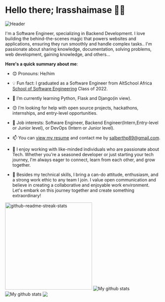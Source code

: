 # Hello there; Irasshaimase 👋🏾 


![Header](https://media.giphy.com/media/v1.Y2lkPTc5MGI3NjExdzNuMG51cmMzcGdibTI0N2RnanRwdjF3eXV4YXNsYjdmbHA1cWExaSZlcD12MV9pbnRlcm5hbF9naWZfYnlfaWQmY3Q9Zw/aDS8SjVtS3Mwo/giphy.gif "Header")


 I'm a Software Engineer, specializing in Backend Development. I love building the behind-the-scenes magic that powers websites and applications, ensuring they run smoothly and handle complex tasks.. I'm passionate about sharing knowledge, documentation, solving problems, web development, gaining knowledge, and others...

**Here's a quick summary about me**:

- 😊 Pronouns: He/him
- 💡 Fun fact: I graduated as a Software Engineer from AltSchool Africa [School of Software Engineering](https://altschoolafrica.com/schools/engineering) Class of 2022.
- 🌱 I’m currently learning Python, Flask and Django(in view).
- 😊 I’m looking for help with open source projects, hackathons, internships, and entry-level opportunities.
- 💼 Job interests: Software Engineer, Backend Engineer(Intern,Entry-level or Junior level), or DevOps (Intern or Junior level).
- 📫 You can [view my resume](#) and contact me by salberthp89@gmail.com.
- 🌱 I enjoy working with like-minded individuals who are passionate about Tech. Whether you're a seasoned developer or just starting your tech journey, I'm always eager to connect, learn from each other, and grow together.

- 🌟 Besides my technical skills, I bring a can-do attitude, enthusiasm, and a strong work ethic to any team I join. I value open communication and believe in creating a collaborative and enjoyable work environment. Let's embark on this journey together and create something extraordinary!



<img width="282" src="https://denvercoder1-github-readme-stats.vercel.app/api/pin/?username=AlxeverCodeX&repo=Locale-API&theme=react&bg_color=273849&title_color=F85D7F&icon_color=F8D866&hide_border=true&show_icons=false" alt="github-readme-streak-stats">




<img align="center" src="https://github-readme-streak-stats.herokuapp.com?user=timcreative&theme=vue-dark&hide_border=true&date_format=M%20j%5B%2C%20Y%5D" alt="My github stats" />

<img align="center" src="https://github-readme-stats.vercel.app/api?username=timcreative&show_icons=true&include_all_commits=true&theme=cobalt&hide_border=true" alt="My github stats" /> 

<img align="center" src="https://github-readme-stats.vercel.app/api/top-langs/?username=timcreative&layout=compact&theme=cobalt&hide_border=true" />




